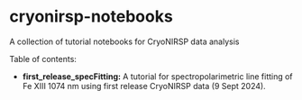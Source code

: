 # cryonirsp-notebooks

A collection of tutorial notebooks for CryoNIRSP data analysis 

Table of contents: 
* **first_release_specFitting:**  A tutorial for spectropolarimetric line fitting of Fe XIII 1074 nm using first release CryoNIRSP data (9 Sept 2024).
